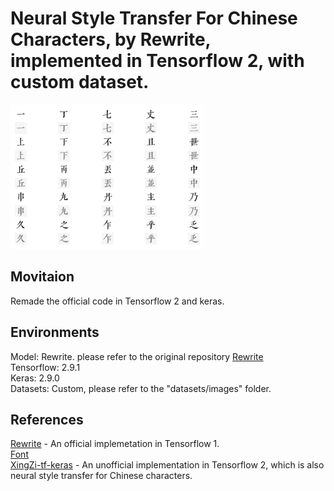 # Neural Style Transfer For Chinese Characters, by Rewrite, implemented in Tensorflow 2, with custom dataset.
![output](./output.jpg)    

## Movitaion
Remade the official code in Tensorflow 2 and keras.    

## Environments

Model: Rewrite. please refer to the original repository [Rewrite](https://github.com/kaonashi-tyc/Rewrite)  
Tensorflow: 2.9.1  
Keras: 2.9.0  
Datasets: Custom, please refer to the "datasets/images" folder.    

## References  
[Rewrite](https://github.com/kaonashi-tyc/Rewrite) - An official implemetation in Tensorflow 1.      
[Font](https://github.com/LingDong-/qiji-font)   
[XingZi-tf-keras](https://github.com/huangxinping/XingZi-tf-keras/) - An unofficial implementation in Tensorflow 2, which is also neural style transfer for Chinese characters.    
